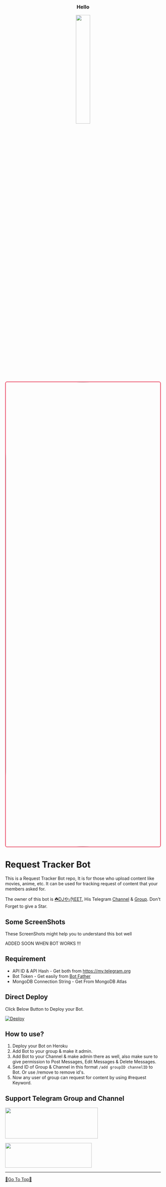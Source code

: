 <h3 align="center">Hello</h3>
<p align="center">
<img src="https://media.giphy.com/media/jpVnC65DmYeyRL4LHS/giphy.gif" width="30%" >

<div align="center" style="border: 2px solid #e94560; border-radius: 6px; overflow: hidden;">
  <img src="https://staticdelivery.nexusmods.com/images/3333/175403307-1714450263.png" alt="Bot" width="1500" style="border-radius: 1000px;">
</div>

# Request Tracker Bot

This is a Request Tracker Bot repo, It is for those who upload content like movies, anime, etc. It can be used for tracking request of content that your members asked for.

The owner of this bot is [☘️DJや๖ۣۜℜEET](https://t.me/djpreetXBot), His Telegram [Channel](http://t.me/preetmodz) & [Group](http://t.me/MrBot02).
Don't Forget to give a Star.

## Some ScreenShots
These ScreenShots might help you to understand this bot well

ADDED SOON WHEN BOT WORKS !!!

## Requirement
* API ID & API Hash - Get both from https://my.telegram.org
* Bot Token - Get easily from [Bot Father](https://t.me/BotFather)
* MongoDB Connection String - Get From MongoDB Atlas


## Direct Deploy
Click Below Button to Deploy your Bot.

[![Deploy](https://www.herokucdn.com/deploy/button.svg)](https://heroku.com/deploy?template=https://github.com/PREETCHAUHAN/RequestTrackerBot)

## How to use?
1. Deploy your Bot on Heroku
2. Add Bot to your group & make it admin.
3. Add Bot to your Channel & make admin there as well, also make sure to give permission to Post Messages, Edit Messages & Delete Messages.
4. Send ID of Group & Channel in this format `/add groupID channelID` to Bot. Or use /remove to remove id's.
5. Now any user of group can request for content by using #request Keyword.

## Support Telegram Group and Channel

<a href="http://t.me/preetmodzz"><img src="https://www.jobstoday.com.ng/wp-content/uploads/2022/11/Telegram-1.png" style="width: 300px; height: 100px"></a>

<a href="http://t.me/MrBot02"><img src="https://www.pngitem.com/pimgs/m/214-2144731_groups-on-telegram-telegram-group-link-png-transparent.png" style="width: 280px; height: 80px"></a>
<br><hr>
[🔺Go To Top🔺](#Hello)

